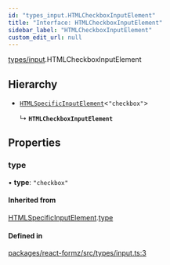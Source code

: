 ```yaml
---
id: "types_input.HTMLCheckboxInputElement"
title: "Interface: HTMLCheckboxInputElement"
sidebar_label: "HTMLCheckboxInputElement"
custom_edit_url: null
---
```


[types/input](../modules/types_input.md).HTMLCheckboxInputElement

## Hierarchy

- [`HTMLSpecificInputElement`](types_input.HTMLSpecificInputElement.md)<``"checkbox"``\>

  ↳ **`HTMLCheckboxInputElement`**

## Properties

### type

• **type**: ``"checkbox"``

#### Inherited from

[HTMLSpecificInputElement](types_input.HTMLSpecificInputElement.md).[type](types_input.HTMLSpecificInputElement.md#type)

#### Defined in

[packages/react-formz/src/types/input.ts:3](https://github.com/ZerryStack/react-formz/blob/1ba1704/packages/react-formz/src/types/input.ts#L3)
